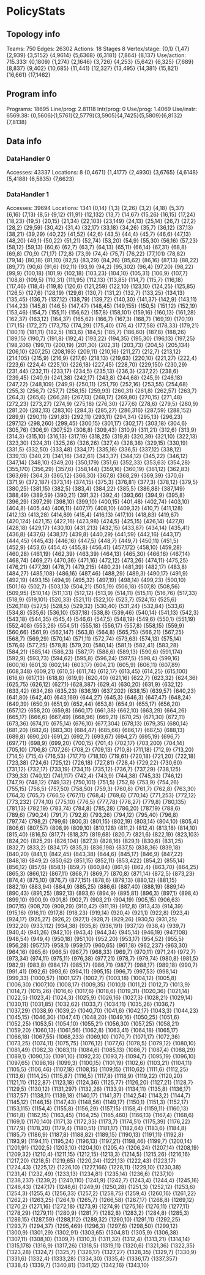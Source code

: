 # PolicyStats
## Topology info
Teams:		750
Edges:		26302
Actions:	18
Stages		8
Vertex/stage:	{0,1} {1,47} {2,939} {3,5152} {4,9614} {5,6368} {6,3181} {7,864} {8,137} 
Use/action:	715.333: {0,1809} {1,274} {2,1646} {3,726} {4,253} {5,642} {6,325} {7,689} {8,837} {9,402} {10,685} {11,441} {12,327} {13,495} {14,381} {15,821} {16,661} {17,1462} 

## Program info
Programs:	18695
Line/prog:	2.81118
Intr/prog:	0
Use/prog:	1.4069
Use/instr:	6569.38: {0,5606}{1,5761}{2,5779}{3,5905}{4,7425}{5,5809}{6,8132}{7,8138}

## Data info

### DataHandler 0
Accesses:	43337
Locations:	8
{0,4671} {1,4177} {2,4930} {3,6765} {4,6148} {5,4188} {6,5835} {7,6623} 

### DataHandler 1
Accesses:	39694
Locations:	1341
{0,14} {1,3} {2,26} {3,2} {4,18} {5,37} {6,16} {7,13} {8,5} {9,12} {11,91} {12,132} {13,7} {14,67} {15,26} {16,15} {17,24} {18,23} {19,5} {20,15} {21,34} {22,103} {23,149} {24,13} {25,14} {26,7} {27,2} {28,2} {29,59} {30,42} {31,4} {32,17} {33,18} {34,26} {35,7} {36,12} {37,13} {38,21} {39,29} {40,22} {41,52} {42,6} {43,5} {44,4} {45,7} {46,6} {47,13} {48,20} {49,1} {50,22} {51,21} {52,74} {53,20} {54,9} {55,30} {56,16} {57,23} {58,12} {59,13} {60,6} {62,7} {63,7} {64,13} {65,11} {66,14} {67,31} {68,8} {69,8} {70,9} {71,17} {72,8} {73,9} {74,4} {75,7} {76,22} {77,101} {78,82} {79,14} {80,18} {81,10} {82,5} {83,29} {84,26} {85,62} {86,16} {87,13} {88,22} {89,77} {90,6} {91,6} {92,11} {93,9} {94,2} {95,302} {96,4} {97,20} {98,22} {99,9} {100,18} {101,9} {102,18} {103,23} {104,10} {105,31} {106,9} {107,7} {108,8} {109,5} {110,31} {111,95} {112,13} {113,85} {114,7} {115,7} {116,18} {117,46} {118,4} {119,8} {120,6} {121,259} {122,10} {123,10} {124,25} {125,85} {126,5} {127,6} {128,19} {129,6} {130,7} {131,2} {132,7} {133,25} {134,13} {135,45} {136,7} {137,12} {138,79} {139,72} {140,30} {141,37} {142,9} {143,11} {144,23} {145,8} {146,5} {147,47} {148,45} {149,155} {150,5} {151,12} {152,19} {153,46} {154,7} {155,11} {156,62} {157,8} {158,101} {159,16} {160,13} {161,28} {162,37} {163,12} {164,37} {165,62} {166,7} {167,3} {168,7} {169,19} {170,19} {171,15} {172,27} {173,75} {174,29} {175,40} {176,4} {177,58} {178,33} {179,21} {180,11} {181,11} {182,5} {183,6} {184,5} {185,7} {186,60} {187,8} {188,26} {189,15} {190,7} {191,8} {192,4} {193,22} {194,35} {195,30} {196,13} {197,25} {198,206} {199,11} {200,19} {201,30} {202,31} {203,73} {204,5} {205,134} {206,10} {207,25} {208,193} {209,11} {210,16} {211,27} {212,7} {213,12} {214,105} {215,9} {216,9} {217,6} {218,13} {219,63} {220,10} {221,27} {222,4} {223,6} {224,4} {225,10} {226,18} {227,45} {228,70} {229,150} {230,29} {231,44} {232,11} {233,17} {234,5} {235,13} {236,3} {237,22} {238,6} {239,45} {240,9} {241,38} {242,17} {243,8} {244,68} {245,9} {246,18} {247,22} {248,109} {249,9} {250,11} {251,79} {252,16} {253,55} {254,68} {255,3} {256,7} {257,7} {258,15} {259,93} {260,31} {261,8} {262,57} {263,7} {264,3} {265,6} {266,28} {267,13} {268,17} {269,80} {270,15} {271,48} {272,23} {273,27} {274,9} {275,18} {276,30} {277,6} {278,6} {279,5} {280,9} {281,20} {282,13} {283,10} {284,3} {285,27} {286,316} {287,59} {288,152} {289,9} {290,11} {291,83} {292,11} {293,11} {294,34} {295,13} {296,23} {297,12} {298,260} {299,45} {300,15} {301,17} {302,17} {303,18} {304,6} {305,76} {306,9} {307,52} {308,8} {309,43} {310,9} {311,21} {312,6} {313,9} {314,3} {315,10} {316,13} {317,19} {318,25} {319,8} {320,39} {321,10} {322,13} {323,30} {324,31} {325,26} {326,26} {327,4} {328,38} {329,15} {330,19} {331,5} {332,50} {333,48} {334,17} {335,16} {336,5} {337,12} {338,12} {339,13} {340,21} {341,16} {342,61} {343,37} {344,12} {345,22} {346,12} {347,14} {348,10} {349,20} {350,179} {351,6} {352,33} {353,63} {354,28} {355,170} {356,29} {357,6} {358,144} {359,16} {360,19} {361,12} {362,83} {363,69} {364,3} {365,12} {366,30} {367,8} {368,29} {369,39} {370,6} {371,9} {372,187} {373,14} {374,15} {375,3} {376,81} {377,3} {378,12} {379,5} {380,25} {381,15} {382,5} {383,4} {384,22} {385,5} {386,88} {387,149} {388,49} {389,59} {390,21} {391,32} {392,4} {393,66} {394,9} {395,8} {396,29} {397,29} {398,10} {399,10} {400,15} {401,48} {402,74} {403,10} {404,8} {405,44} {406,11} {407,17} {408,10} {409,32} {410,7} {411,128} {412,13} {413,28} {414,89} {415,4} {416,13} {417,10} {418,83} {419,67} {420,124} {421,15} {422,16} {423,98} {424,5} {425,15} {426,14} {427,8} {428,18} {429,17} {430,10} {431,213} {432,15} {433,87} {434,14} {435,41} {436,8} {437,6} {438,17} {439,8} {440,29} {441,59} {442,16} {443,17} {444,45} {445,43} {446,16} {447,5} {448,7} {449,7} {450,11} {451,5} {452,9} {453,6} {454,4} {455,8} {456,41} {457,172} {458,10} {459,28} {460,28} {461,19} {462,39} {463,39} {464,13} {465,30} {466,16} {467,14} {468,74} {469,27} {470,36} {471,16} {472,12} {473,26} {474,11} {475,25} {476,21} {477,39} {478,7} {479,215} {480,23} {481,39} {482,17} {483,8} {484,27} {485,108} {486,16} {487,46} {488,29} {489,3} {490,17} {491,9} {492,19} {493,15} {494,9} {495,32} {497,19} {498,14} {499,23} {500,10} {501,16} {502,7} {503,13} {504,21} {505,19} {506,18} {507,8} {508,56} {509,95} {510,14} {511,131} {512,12} {513,9} {514,11} {515,11} {516,76} {517,33} {518,9} {519,101} {520,33} {521,11} {522,10} {523,7} {524,15} {525,6} {526,118} {527,5} {528,5} {529,32} {530,40} {531,24} {532,84} {533,6} {534,8} {535,6} {536,10} {537,18} {538,8} {539,46} {540,14} {541,13} {542,3} {543,18} {544,35} {545,4} {546,6} {547,5} {548,19} {549,6} {550,1} {551,19} {552,408} {553,26} {554,51} {555,18} {556,17} {557,8} {558,15} {559,9} {560,66} {561,9} {562,147} {563,8} {564,8} {565,75} {566,21} {567,25} {568,7} {569,29} {570,14} {571,11} {572,74} {573,63} {574,13} {575,14} {576,6} {577,25} {578,8} {579,20} {580,14} {581,1} {582,41} {583,28} {584,21} {585,14} {586,23} {587,17} {588,6} {589,13} {590,6} {591,174} {592,9} {593,73} {594,62} {595,8} {596,24} {597,5} {598,4} {599,16} {600,16} {601,3} {602,14} {603,17} {604,21} {605,9} {606,11} {607,89} {608,348} {609,21} {610,5} {611,74} {612,17} {613,45} {614,25} {615,100} {616,6} {617,13} {618,8} {619,9} {620,40} {621,16} {622,7} {623,32} {624,36} {625,75} {626,12} {627,1} {628,387} {629,4} {630,20} {631,9} {632,12} {633,42} {634,26} {635,23} {636,19} {637,202} {638,15} {639,57} {640,23} {641,80} {642,40} {643,169} {644,27} {645,3} {646,3} {647,47} {648,24} {649,39} {650,9} {651,9} {652,44} {653,8} {654,9} {655,17} {656,20} {657,12} {658,20} {659,8} {660,17} {661,38} {662,10} {663,29} {664,26} {665,17} {666,6} {667,49} {668,96} {669,21} {670,25} {671,30} {672,11} {673,36} {674,11} {675,14} {676,10} {677,304} {678,13} {679,35} {680,14} {681,20} {682,6} {683,30} {684,47} {685,66} {686,17} {687,5} {688,13} {689,8} {690,20} {691,2} {692,7} {693,67} {694,27} {695,19} {696,7} {697,71} {698,9} {699,20} {700,15} {701,4} {702,17} {703,200} {704,14} {705,10} {706,8} {707,26} {708,2} {709,13} {710,8} {711,18} {712,9} {713,20} {714,5} {715,4} {716,53} {717,71} {718,10} {719,61} {720,18} {721,20} {722,18} {723,38} {724,6} {725,12} {726,18} {727,81} {728,4} {729,22} {730,60} {731,12} {732,17} {733,19} {734,11} {735,12} {736,7} {737,29} {738,125} {739,33} {740,12} {741,117} {742,4} {743,9} {744,38} {745,33} {746,12} {747,9} {748,12} {749,132} {750,101} {751,5} {752,8} {753,9} {754,26} {755,15} {756,5} {757,50} {758,50} {759,3} {760,8} {761,7} {762,8} {763,30} {764,3} {765,7} {766,5} {767,11} {768,4} {769,6} {770,14} {771,253} {772,12} {773,232} {774,10} {775,10} {776,5} {777,78} {778,27} {779,8} {780,135} {781,13} {782,19} {783,74} {784,8} {785,28} {786,20} {787,19} {788,6} {789,6} {790,24} {791,7} {792,8} {793,26} {794,12} {795,40} {796,8} {797,74} {798,2} {799,6} {800,3} {801,15} {802,19} {803,14} {804,10} {805,4} {806,6} {807,57} {808,9} {809,10} {810,128} {811,2} {812,4} {813,18} {814,10} {815,40} {816,5} {817,7} {818,37} {819,68} {820,7} {821,6} {822,19} {823,103} {824,20} {825,29} {826,104} {827,3} {828,16} {829,1} {830,6} {831,25} {832,7} {833,2} {834,17} {835,3} {836,198} {837,5} {838,36} {839,18} {840,20} {841,1} {842,45} {843,38} {844,6} {845,17} {846,9} {847,22} {848,18} {849,2} {850,62} {851,15} {852,11} {853,422} {854,2} {855,14} {856,12} {857,6} {858,1} {859,7} {860,84} {861,9} {862,4} {863,70} {864,25} {865,3} {866,12} {867,11} {868,7} {869,7} {870,8} {871,14} {872,5} {873,23} {874,4} {875,10} {876,7} {877,151} {878,6} {879,13} {880,12} {881,15} {882,19} {883,94} {884,9} {885,25} {886,6} {887,40} {888,19} {889,14} {890,43} {891,25} {892,13} {893,6} {894,9} {895,81} {896,3} {897,1} {898,4} {899,10} {900,9} {901,8} {902,7} {903,21} {904,19} {905,15} {906,63} {907,15} {908,70} {909,29} {910,42} {911,19} {912,8} {913,43} {914,39} {915,16} {916,11} {917,8} {918,23} {919,14} {920,4} {921,1} {922,8} {923,4} {924,17} {925,27} {926,2} {927,1} {928,7} {929,26} {930,5} {931,25} {932,20} {933,112} {934,38} {935,8} {936,191} {937,12} {938,4} {939,7} {940,4} {941,26} {942,10} {943,4} {944,34} {945,14} {946,19} {947,108} {948,54} {949,4} {950,18} {951,10} {952,20} {953,17} {954,52} {955,5} {956,28} {957,17} {958,1} {959,17} {960,65} {961,18} {962,237} {963,30} {964,16} {965,6} {966,5} {967,7} {968,33} {969,7} {970,11} {971,24} {972,7} {973,34} {974,11} {975,11} {976,38} {977,21} {978,7} {979,74} {980,8} {981,5} {982,9} {983,8} {984,17} {985,17} {986,71} {987,7} {988,17} {989,18} {990,7} {991,41} {992,6} {993,6} {994,11} {995,15} {996,7} {997,53} {998,14} {999,33} {1000,57} {1001,127} {1002,7} {1003,18} {1004,12} {1005,8} {1006,30} {1007,10} {1008,17} {1009,35} {1010,1} {1011,2} {1012,7} {1013,9} {1014,7} {1015,26} {1016,6} {1017,6} {1018,6} {1019,31} {1020,36} {1021,14} {1022,5} {1023,4} {1024,3} {1025,9} {1026,16} {1027,3} {1028,21} {1029,14} {1030,11} {1031,85} {1032,62} {1033,7} {1034,11} {1035,26} {1036,7} {1037,29} {1038,9} {1039,2} {1040,70} {1041,6} {1042,17} {1043,3} {1044,23} {1045,15} {1046,30} {1047,41} {1048,20} {1049,16} {1050,25} {1051,6} {1052,25} {1053,5} {1054,10} {1055,21} {1056,30} {1057,25} {1058,21} {1059,20} {1060,13} {1061,56} {1062,8} {1063,41} {1064,18} {1065,17} {1066,18} {1067,55} {1068,233} {1069,10} {1070,7} {1071,17} {1072,36} {1073,25} {1074,11} {1075,75} {1076,12} {1077,6} {1078,5} {1079,12} {1080,10} {1081,49} {1082,3} {1083,11} {1084,6} {1085,13} {1086,7} {1087,4} {1088,29} {1089,1} {1090,13} {1091,10} {1092,23} {1093,7} {1094,7} {1095,19} {1096,10} {1097,65} {1098,16} {1099,3} {1100,15} {1101,19} {1102,6} {1103,21} {1104,11} {1105,5} {1106,46} {1107,18} {1108,15} {1109,15} {1110,62} {1111,6} {1112,25} {1113,6} {1114,25} {1115,87} {1116,5} {1117,8} {1118,9} {1119,22} {1120,20} {1121,11} {1122,87} {1123,18} {1124,36} {1125,77} {1126,20} {1127,21} {1128,7} {1129,5} {1130,12} {1131,297} {1132,26} {1133,9} {1134,11} {1135,8} {1136,17} {1137,57} {1138,11} {1139,18} {1140,17} {1141,37} {1142,54} {1143,2} {1144,7} {1145,12} {1146,15} {1147,43} {1148,56} {1149,17} {1150,1} {1151,3} {1152,17} {1153,115} {1154,4} {1155,8} {1156,29} {1157,15} {1158,4} {1159,11} {1160,13} {1161,8} {1162,15} {1163,45} {1164,25} {1165,460} {1166,13} {1167,4} {1168,6} {1169,1} {1170,140} {1171,3} {1172,33} {1173,7} {1174,51} {1175,39} {1176,22} {1177,9} {1178,20} {1179,4} {1180,51} {1181,17} {1182,64} {1183,6} {1184,8} {1185,7} {1186,9} {1187,8} {1188,82} {1189,15} {1190,13} {1191,11} {1192,8} {1193,9} {1194,11} {1195,24} {1196,13} {1197,21} {1198,46} {1199,7} {1200,14} {1201,91} {1202,5} {1203,10} {1204,10} {1205,4} {1206,24} {1207,14} {1208,19} {1209,32} {1210,4} {1211,15} {1212,15} {1213,3} {1214,5} {1215,26} {1216,16} {1217,20} {1218,5} {1219,65} {1220,24} {1221,13} {1222,43} {1223,17} {1224,43} {1225,12} {1226,10} {1227,166} {1228,11} {1229,10} {1230,38} {1231,4} {1232,49} {1233,13} {1234,81} {1235,14} {1236,6} {1237,10} {1238,237} {1239,2} {1240,110} {1241,9} {1242,7} {1243,4} {1244,4} {1245,16} {1246,43} {1247,17} {1248,6} {1249,9} {1250,28} {1251,3} {1252,12} {1253,6} {1254,3} {1255,4} {1256,33} {1257,2} {1258,75} {1259,4} {1260,16} {1261,22} {1262,2} {1263,25} {1264,1} {1265,7} {1266,58} {1267,17} {1268,8} {1269,12} {1270,2} {1271,16} {1272,18} {1273,9} {1274,9} {1275,16} {1276,11} {1277,11} {1278,29} {1279,11} {1280,9} {1281,7} {1282,8} {1283,2} {1284,8} {1285,3} {1286,15} {1287,59} {1288,112} {1289,32} {1290,10} {1291,11} {1292,25} {1293,7} {1294,37} {1295,469} {1296,3} {1297,6} {1298,50} {1299,12} {1300,9} {1301,29} {1302,91} {1303,65} {1304,81} {1305,9} {1306,38} {1307,11} {1308,10} {1309,7} {1310,3} {1311,32} {1312,4} {1313,21} {1314,14} {1315,178} {1316,9} {1317,26} {1318,5} {1319,11} {1320,6} {1321,36} {1322,35} {1323,28} {1324,7} {1325,7} {1326,17} {1327,27} {1328,35} {1329,7} {1330,9} {1331,6} {1332,4} {1333,28} {1334,30} {1335,4} {1336,17} {1337,357} {1338,4} {1339,7} {1340,81} {1341,12} {1342,16} {1343,10} 